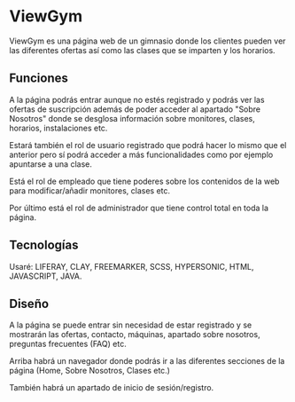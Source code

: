 # ViewGym
ViewGym es una página web de un gimnasio donde los clientes pueden ver las diferentes ofertas así como las clases que se imparten y los horarios.
## Funciones
A la página podrás entrar aunque no estés registrado y podrás ver las ofertas de suscripción además de poder acceder al apartado "Sobre Nosotros" donde se desglosa información sobre monitores, clases, horarios, instalaciones etc.

Estará también el rol de usuario registrado que podrá hacer lo mismo que el anterior pero sí podrá acceder a más funcionalidades como por ejemplo apuntarse a una clase.

Está el rol de empleado que tiene poderes sobre los contenidos de la web para modificar/añadir monitores, clases etc.

Por último está el rol de administrador que tiene control total en toda la página.
## Tecnologías
Usaré: LIFERAY, CLAY, FREEMARKER, SCSS, HYPERSONIC, HTML, JAVASCRIPT, JAVA.
## Diseño
A la página se puede entrar sin necesidad de estar registrado y se mostrarán las ofertas, contacto, máquinas, apartado sobre nosotros, preguntas frecuentes (FAQ) etc. 

Arriba habrá un navegador donde podrás ir a las diferentes secciones de la página (Home, Sobre Nosotros, Clases etc.)

También habrá un apartado de inicio de sesión/registro.
